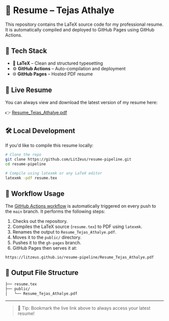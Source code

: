 # 📄 Resume – Tejas Athalye

This repository contains the LaTeX source code for my professional resume. It is automatically compiled and deployed to GitHub Pages using GitHub Actions.

## 🔧 Tech Stack

- 📄 **LaTeX** – Clean and structured typesetting  
- ⚙️ **GitHub Actions** – Auto-compilation and deployment  
- 🌐 **GitHub Pages** – Hosted PDF resume  

## 🔗 Live Resume

You can always view and download the latest version of my resume here:

👉 [Resume_Tejas_Athalye.pdf](https://litzeus.github.io/resume-pipeline/Resume_Tejas_Athalye.pdf)

## 🛠️ Local Development

If you'd like to compile this resume locally:

```bash
# Clone the repo
git clone https://github.com/LitZeus/resume-pipeline.git
cd resume-pipeline

# Compile using latexmk or any LaTeX editor
latexmk -pdf resume.tex
```

## 🔁 Workflow Usage

The [GitHub Actions workflow](.github/workflows/build.yml) is automatically triggered on every push to the `main` branch. It performs the following steps:

1. Checks out the repository.
2. Compiles the LaTeX source (`resume.tex`) to PDF using `latexmk`.
3. Renames the output to `Resume_Tejas_Athalye.pdf`.
4. Moves it to the `public/` directory.
5. Pushes it to the `gh-pages` branch.
6. GitHub Pages then serves it at:

```
https://litzeus.github.io/resume-pipeline/Resume_Tejas_Athalye.pdf
```

## 📂 Output File Structure

```bash
├── resume.tex
├── public/
│   └── Resume_Tejas_Athalye.pdf
```

---

> 📌 Tip: Bookmark the live link above to always access your latest resume!
